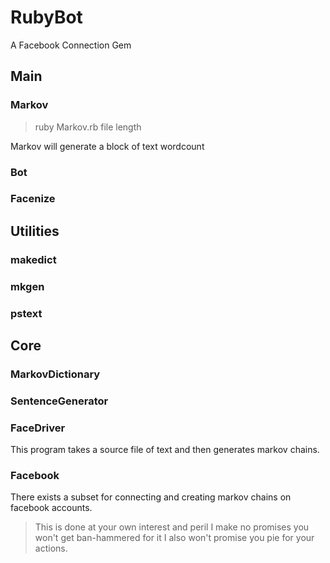 
RubyBot
======================
A Facebook Connection Gem

Main
----------------------
### Markov
> ruby Markov.rb file length

Markov will generate a block of text wordcount

### Bot
### Facenize

Utilities
----------------------
### makedict
### mkgen
### pstext

Core 
----------------------
### MarkovDictionary
### SentenceGenerator
### FaceDriver

This program takes a source file of text and then generates markov chains.


### Facebook

There exists a subset for connecting and creating markov chains on facebook accounts.

> This is done at your own interest and peril
> I make no promises you won't get ban-hammered for it
> I also won't promise you pie for your actions.
